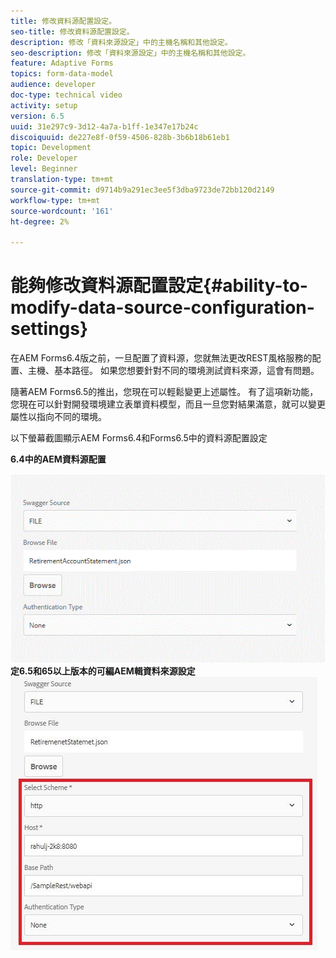 ```yaml
---
title: 修改資料源配置設定。
seo-title: 修改資料源配置設定。
description: 修改「資料來源設定」中的主機名稱和其他設定。
seo-description: 修改「資料來源設定」中的主機名稱和其他設定。
feature: Adaptive Forms
topics: form-data-model
audience: developer
doc-type: technical video
activity: setup
version: 6.5
uuid: 31e297c9-3d12-4a7a-b1ff-1e347e17b24c
discoiquuid: de227e8f-0f59-4506-828b-3b6b18b61eb1
topic: Development
role: Developer
level: Beginner
translation-type: tm+mt
source-git-commit: d9714b9a291ec3ee5f3dba9723de72bb120d2149
workflow-type: tm+mt
source-wordcount: '161'
ht-degree: 2%

---
```



# 能夠修改資料源配置設定{#ability-to-modify-data-source-configuration-settings}

在AEM Forms6.4版之前，一旦配置了資料源，您就無法更改REST風格服務的配置、主機、基本路徑。 如果您想要針對不同的環境測試資料來源，這會有問題。

隨著AEM Forms6.5的推出，您現在可以輕鬆變更上述屬性。 有了這項新功能，您現在可以針對開發環境建立表單資料模型，而且一旦您對結果滿意，就可以變更屬性以指向不同的環境。

以下螢幕截圖顯示AEM Forms6.4和Forms6.5中的資料源配置設定

**6.4中的AEM資料源配置**

![64DataSource設](assets/64release.gif)
**定6.5和65以上版本的可編AEM輯資料來源設定**
![65DataSource設定](assets/modifiabledatasource.jfif)

